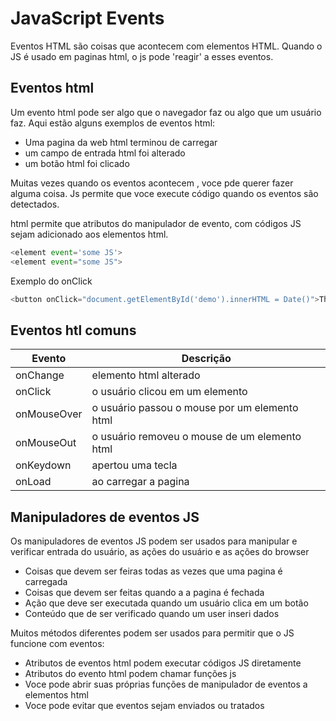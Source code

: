# JavaScript Events

Eventos HTML são coisas que acontecem com elementos HTML.
Quando o JS é usado em paginas html, o js pode 'reagir' a esses eventos.

## Eventos html
Um evento html pode ser algo que o navegador faz ou algo que um usuário faz.
Aqui estão alguns exemplos de eventos html:

- Uma pagina da web html terminou de carregar
- um campo de entrada html foi alterado
- um botão html foi clicado

Muitas vezes quando os eventos acontecem , voce pde querer fazer alguma coisa.
Js permite que voce execute código quando os eventos são detectados.

html permite que atributos do manipulador de evento, com códigos JS sejam adicionado aos elementos html.

~~~ javascript
<element event='some JS'>
<element event="some JS">
~~~
Exemplo do onClick

~~~ javascript
<button onClick="document.getElementById('demo').innerHTML = Date()">The time is?</button>
~~~

## Eventos htl comuns
|Evento|Descrição|
|--|--|
|onChange| elemento html alterado|
|onClick|o usuário clicou em um elemento|
|onMouseOver|o usuário passou o mouse por um elemento html|
|onMouseOut|o usuário removeu o mouse de um elemento html|
|onKeydown| apertou uma tecla|
|onLoad| ao carregar a pagina |


## Manipuladores de eventos JS

Os manipuladores de eventos JS podem ser usados para manipular e verificar entrada do usuário, as ações do usuário e as ações
do browser
- Coisas que devem ser feiras todas as vezes que uma pagina é carregada
- Coisas que devem ser feitas quando a a pagina é fechada
- Ação que deve ser executada quando um usuário clica em um botão
- Conteúdo que de ser verificado quando um user inseri dados

Muitos métodos diferentes podem ser usados para permitir que o JS funcione com eventos:

- Atributos de eventos html podem executar códigos JS diretamente
- Atributos do evento html podem chamar funções js
- Voce pode abrir suas próprias funções de manipulador de eventos a elementos html
- Voce pode evitar que eventos sejam enviados ou tratados


